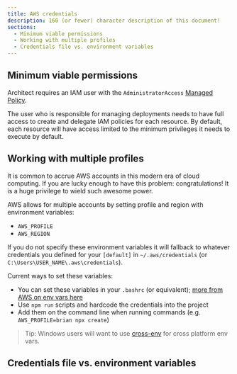 ```yaml
---
title: AWS credentials
description: 160 (or fewer) character description of this document!
sections:
  - Minimum viable permissions
  - Working with multiple profiles
  - Credentials file vs. environment variables
---
```


## Minimum viable permissions

Architect requires an IAM user with the `AdministratorAccess` [Managed Policy](https://docs.aws.amazon.com/IAM/latest/UserGuide/access_policies_managed-vs-inline.html#aws-managed-policies).

The user who is responsible for managing deployments needs to have full access to create and delegate IAM policies for each resource. By default, each resource will have access limited to the minimum privileges it needs to execute by default. 


## Working with multiple profiles

It is common to accrue AWS accounts in this modern era of cloud computing. If you are lucky enough to have this problem: congratulations! It is a huge privilege to wield such awesome power. 

AWS allows for multiple accounts by setting profile and region with environment variables:

- `AWS_PROFILE`
- `AWS_REGION`

If you do not specify these environment variables it will fallback to whatever credentials you defined for your `[default]` in `~/.aws/credentials` (or `C:\Users\USER_NAME\.aws\credentials`).

Current ways to set these variables:

- You can set these variables in your `.bashrc` (or equivalent); [more from AWS on env vars here](https://docs.aws.amazon.com/cli/latest/userguide/cli-environment.html)
- Use `npm run` scripts and hardcode the credentials into the project
- Add them on the command line when running commands (e.g. `AWS_PROFILE=brian npx create`)

> Tip: Windows users will want to use [cross-env](https://www.npmjs.com/package/cross-env) for cross platform env vars.


## Credentials file vs. environment variables



